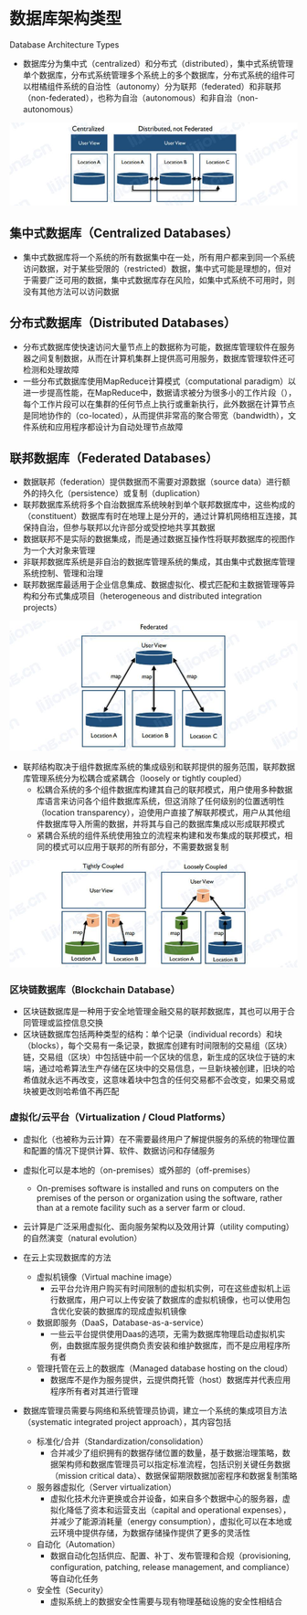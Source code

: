# **数据库架构类型**

Database Architecture Types

- 数据库分为集中式（centralized）和分布式（distributed），集中式系统管理单个数据库，分布式系统管理多个系统上的多个数据库，分布式系统的组件可以柑橘组件系统的自治性（autonomy）分为联邦（federated）和非联邦（non-federated），也称为自治（autonomous）和非自治（non-autonomous）

![](assets\数据库架构类型\集中式和分布式.jpg)

## 集中式数据库（Centralized Databases）

- 集中式数据库将一个系统的所有数据集中在一处，所有用户都来到同一个系统访问数据，对于某些受限的（restricted）数据，集中式可能是理想的，但对于需要广泛可用的数据，集中式数据库存在风险，如集中式系统不可用时，则没有其他方法可以访问数据

## 分布式数据库（Distributed Databases）

- 分布式数据库使快速访问大量节点上的数据称为可能，数据库管理软件在服务器之间复制数据，从而在计算机集群上提供高可用服务，数据库管理软件还可检测和处理故障
- 一些分布式数据库使用MapReduce计算模式（computational paradigm）以进一步提高性能，在MapReduce中，数据请求被分为很多小的工作片段（），每个工作片段可以在集群的任何节点上执行或重新执行，此外数据在计算节点是同地协作的（co-located），从而提供非常高的聚合带宽（bandwidth），文件系统和应用程序都设计为自动处理节点故障

## 联邦数据库（Federated Databases）

- 数据联邦（federation）提供数据而不需要对源数据（source data）进行额外的持久化（persistence）或复制（duplication）
- 联邦数据库系统将多个自治数据库系统映射到单个联邦数据库中，这些构成的（constituent）数据库有时在地理上是分开的，通过计算机网络相互连接，其保持自治，但参与联邦以允许部分或受控地共享其数据
- 数据联邦不是实际的数据集成，而是通过数据互操作性将联邦数据库的视图作为一个大对象来管理
- 非联邦数据库系统是非自治的数据库管理系统的集成，其由集中式数据库管理系统控制、管理和治理
- 联邦数据库最适用于企业信息集成、数据虚拟化、模式匹配和主数据管理等异构和分布式集成项目（heterogeneous and distributed integration projects）

![](assets\数据库架构类型\联邦数据库.jpg)

- 联邦结构取决于组件数据库系统的集成级别和联邦提供的服务范围，联邦数据库管理系统分为松耦合或紧耦合（loosely or tightly coupled）
  - 松耦合系统的多个组件数据库构建其自己的联邦模式，用户使用多种数据库语言来访问各个组件数据库系统，但这消除了任何级别的位置透明性（location transparency），迫使用户直接了解联邦模式，用户从其他组件数据库导入所需的数据，并将其与自己的数据库集成以形成联邦模式
  - 紧耦合系统的组件系统使用独立的流程来构建和发布集成的联邦模式，相同的模式可以应用于联邦的所有部分，不需要数据复制

![](assets\数据库架构类型\耦合.jpg)

### 区块链数据库（Blockchain Database）

- 区块链数据库是一种用于安全地管理金融交易的联邦数据库，其也可以用于合同管理或监控信息交换
- 区块链数据库包括两种类型的结构：单个记录（individual records）和块（blocks），每个交易有一条记录，数据库创建有时间限制的交易组（区块）链，交易组（区块）中包括链中前一个区块的信息，新生成的区块位于链的末端，通过哈希算法生产存储在区块中的交易信息，一旦新块被创建，旧块的哈希值就永远不再改变，这意味着块中包含的任何交易都不会改变，如果交易或块被更改则哈希值不再匹配

### 虚拟化/云平台（Virtualization / Cloud Platforms）

- 虚拟化（也被称为云计算）在不需要最终用户了解提供服务的系统的物理位置和配置的情况下提供计算、软件、数据访问和存储服务
- 虚拟化可以是本地的（on-premises）或外部的（off-premises）
  - On-premises software is installed and runs on computers on the premises of the person or organization using the software, rather than at a remote facility such as a server farm or cloud.
- 云计算是广泛采用虚拟化、面向服务架构以及效用计算（utility computing）的自然演变（natural evolution）
- 在云上实现数据库的方法
  - 虚拟机镜像（Virtual machine image）
    - 云平台允许用户购买有时间限制的虚拟机实例，可在这些虚拟机上运行数据库，用户可以上传安装了数据库的虚拟机镜像，也可以使用包含优化安装的数据库的现成虚拟机镜像
  - 数据即服务（DaaS，Database-as-a-service）
    - 一些云平台提供使用Daas的选项，无需为数据库物理启动虚拟机实例，由数据库服务提供商负责安装和维护数据库，而不是应用程序所有者
  - 管理托管在云上的数据库（Managed database hosting on the cloud）
    - 数据库不是作为服务提供，云提供商托管（host）数据库并代表应用程序所有者对其进行管理

- 数据库管理员需要与网络和系统管理员协调，建立一个系统的集成项目方法（systematic integrated project approach），其内容包括
  - 标准化/合并（Standardization/consolidation）
    - 合并减少了组织拥有的数据存储位置的数量，基于数据治理策略，数据架构师和数据库管理员可以指定标准流程，包括识别关键任务数据（mission critical data）、数据保留期限数据加密程序和数据复制策略
  - 服务器虚拟化（Server virtualization）
    - 虚拟化技术允许更换或合并设备，如来自多个数据中心的服务器，虚拟化降低了资本和运营支出（capital and operational expenses），并减少了能源消耗量（energy consumption），虚拟化可以在本地或云环境中提供存储，为数据存储操作提供了更多的灵活性
  - 自动化（Automation）
    - 数据自动化包括供应、配置、补丁、发布管理和合规（provisioning, configuration, patching, release management, and compliance）等自动化任务
  - 安全性（Security）
    - 虚拟系统上的数据安全性需要与现有物理基础设施的安全性相结合